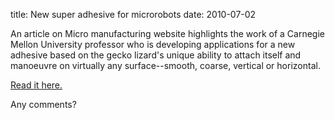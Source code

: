title: New super adhesive for microrobots 
date: 2010-07-02  

An article on Micro manufacturing website highlights the work of a Carnegie Mellon University professor who is developing applications for a new adhesive based on the gecko lizard's unique ability to attach itself and manoeuvre on virtually any surface--smooth, coarse, vertical or horizontal.
<!--break-->
[Read it here.](http://www.micromanufacturing.com/showthread.php?p=702)  

Any comments?